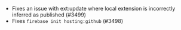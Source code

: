- Fixes an issue with ext:update where local extension is incorrectly inferred as published (#3499)
- Fixes `firebase init hosting:github` (#3498)
